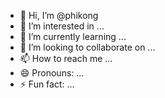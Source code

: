 - 👋 Hi, I’m @phikong
- 👀 I’m interested in ...
- 🌱 I’m currently learning ...
- 💞️ I’m looking to collaborate on ...
- 📫 How to reach me ...
- 😄 Pronouns: ...
- ⚡ Fun fact: ...

<!---
phikong/phikong is a ✨ special ✨ repository because its `README.md` (this file) appears on your GitHub profile.
You can click the Preview link to take a look at your changes.
--->
